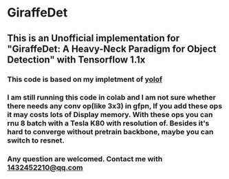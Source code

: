 # GiraffeDet
## This is an Unofficial implementation for "GiraffeDet: A Heavy-Neck Paradigm for Object Detection" with Tensorflow 1.1x


### This code is based on my impletment of [yolof](https://github.com/JiXuKong/YOLOF) 

### I am still running this code in colab and I am not sure whether there needs any conv op(like 3x3) in gfpn, If you add these ops it may costs lots of Display memory. With these ops you can rnu 8 batch with a Tesla K80 with resolution of. Besides it's hard to converge without pretrain backbone, maybe you can switch to resnet. 
### Any question are welcomed. Contact me with 1432452210@qq.com
